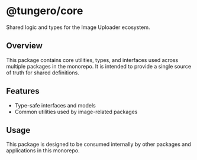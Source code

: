 # @tungero/core

Shared logic and types for the Image Uploader ecosystem.

## Overview

This package contains core utilities, types, and interfaces used across multiple packages in the monorepo. It is intended to provide a single source of truth for shared definitions.

## Features

- Type-safe interfaces and models
- Common utilities used by image-related packages

## Usage

This package is designed to be consumed internally by other packages and applications in this monorepo.
